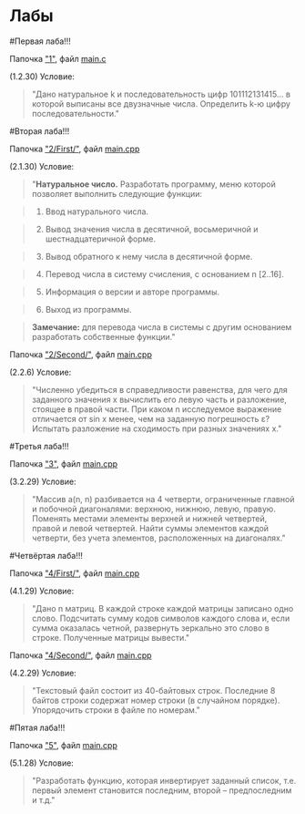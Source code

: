 # Лабы

#Первая лаба!!!

Папочка ["1"](https://github.com/programming-653502/Shilov/tree/master/1), файл [main.c](https://github.com/programming-653502/Shilov/blob/master/1/main.c)

(1.2.30) Условие:

>"Дано натуральное k и последовательность цифр 101112131415… в которой выписаны все двузначные числа. Определить k-ю цифру последовательности."

#Вторая лаба!!!

Папочка ["2/First/"](https://github.com/programming-653502/Shilov/tree/master/2/First), файл [main.cpp](https://github.com/programming-653502/Shilov/blob/master/2/First/main.cpp)

(2.1.30) Условие:
>"**Натуральное число.** Разработать программу, меню которой
позволяет выполнить следующие функции:

>1. Ввод натурального числа.

>2. Вывод значения числа в десятичной, восьмеричной и
шестнадцатеричной форме.

>3. Вывод обратного к нему числа в десятичной форме.

>4. Перевод числа в систему счисления, с основанием n [2..16].

>5. Информация о версии и авторе программы.

>6. Выход из программы.

>**Замечание:** для перевода числа в системы с другим основанием разработать собственные функции."

Папочка ["2/Second/"](https://github.com/programming-653502/Shilov/tree/master/2/Second), файл [main.cpp](https://github.com/programming-653502/Shilov/blob/master/2/Second/main.cpp)

(2.2.6) Условие:
>"Численно убедиться в справедливости равенства, для чего для
заданного значения х вычислить его левую часть и разложение,
стоящее в правой части. При каком n исследуемое выражение
отличается от sin x менее, чем на заданную погрешность ε?
Испытать разложение на сходимость при разных значениях х."

#Третья лаба!!!

Папочка ["3"](https://github.com/programming-653502/Shilov/tree/master/3), файл [main.cpp](https://github.com/programming-653502/Shilov/blob/master/3/main.cpp)

(3.2.29) Условие:

>"Массив a(n, n) разбивается на 4 четверти, ограниченные главной и побочной диагоналями: верхнюю, нижнюю, левую, правую. Поменять местами элементы верхней и нижней четвертей, правой и левой четвертей. Найти суммы элементов каждой четверти, без учета элементов, расположенных на диагоналях."

#Четвёртая лаба!!!

Папочка ["4/First/"](https://github.com/programming-653502/Shilov/tree/master/4/First), файл [main.cpp](https://github.com/programming-653502/Shilov/blob/master/4/First/main.cpp)

(4.1.29) Условие:

>"Дано n матриц. В каждой строке каждой матрицы записано одно
слово. Подсчитать сумму кодов символов каждого слова и, если
сумма оказалась четной, развернуть зеркально это слово в строке. Полученные матрицы вывести."

Папочка ["4/Second/"](https://github.com/programming-653502/Shilov/tree/master/4/Second), файл [main.cpp](https://github.com/programming-653502/Shilov/blob/master/4/Second/main.cpp)

(4.2.29) Условие:

>"Текстовый файл состоит из 40-байтовых строк. Последние 8 байтов строки содержат номер строки (в случайном порядке). Упорядочить строки в файле по номерам."

#Пятая лаба!!!

Папочка ["5"](https://github.com/programming-653502/Shilov/tree/master/5), файл [main.cpp](https://github.com/programming-653502/Shilov/blob/master/5/main.cpp)

(5.1.28) Условие:

>"Разработать функцию, которая инвертирует заданный список, т.е. первый элемент становится последним, второй – предпоследним и т.д."


